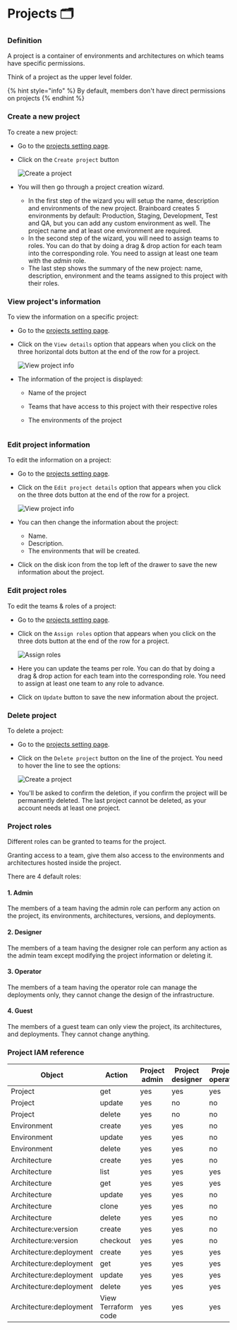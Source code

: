 # Projects 🗂️

### Definition

A project is a container of environments and architectures on which teams have specific permissions.

Think of a project as the upper level folder.

{% hint style="info" %}
&#x20;By default, members don't have direct permissions on projects
{% endhint %}

### Create a new project

To create a new project:

* Go to the [projects setting page](https://app.brainboard.co/settings/projects).
*   Click on the `Create project` button

    ![Create a project](../.gitbook/assets/create-new-project.png)
* You will then go through a project creation wizard.
  * In the first step of the wizard you will setup the name, description and environments of the new project. Brainboard creates 5 environments by default: Production, Staging, Development, Test and QA, but you can add any custom environment as well. The project name and at least one environment are required.
  * In the second step of the wizard, you will need to assign teams to roles. You can do that by doing a drag & drop action for each team into the corresponding role. You need to assign at least one team with the _admin_ role.
  * The last step shows the summary of the new project: name, description, environment and the teams assigned to this project with their roles.

### View project's information

To view the information on a specific project:

* Go to the [projects setting page](https://app.brainboard.co/settings/projects).
*   Click on the `View details` option that appears when you click on the three horizontal dots button at the end of the row for a project.

    ![View project info](../.gitbook/assets/view-project-info.png)
* The information of the project is displayed:
  * Name of the project
  * Teams that have access to this project with their respective roles
  *   The environments of the project&#x20;

      <figure><img src="../.gitbook/assets/project-info.png" alt=""><figcaption></figcaption></figure>

### Edit project information

To edit the information on a project:

* Go to the [projects setting page](https://app.brainboard.co/settings/projects).
*   Click on the `Edit project details` option that appears when you click on the three dots button at the end of the row for a project.

    ![View project info](../.gitbook/assets/edit-project-info.png)
* You can then change the information about the project:
  * Name.
  * Description.
  * The environments that will be created.
* Click on the disk icon from the top left of the drawer to save the new information about the project.

### Edit project roles

To edit the teams & roles of a project:

* Go to the [projects setting page](https://app.brainboard.co/settings/projects).
*   Click on the `Assign roles` option that appears when you click on the three dots button at the end of the row for a project.

    ![Assign roles](../.gitbook/assets/assign-roles.png)
* Here you can update the teams per role. You can do that by doing a drag & drop action for each team into the corresponding role. You need to assign at least one team to any role to advance.
* Click on `Update` button to save the new information about the project.

### Delete project

To delete a project:

* Go to the [projects setting page](https://app.brainboard.co/settings/projects).
*   Click on the `Delete project` button on the line of the project. You need to hover the line to see the options:

    ![Create a project](../.gitbook/assets/delete-project.png)
* You'll be asked to confirm the deletion, if you confirm the project will be permanently deleted. The last project cannot be deleted, as your account needs at least one project.

### Project roles

Different roles can be granted to teams for the project.

Granting access to a team, give them also access to the environments and architectures hosted inside the project.

There are 4 default roles:

#### 1. Admin

The members of a team having the admin role can perform any action on the project, its environments, architectures, versions, and deployments.

#### 2. Designer

The members of a team having the designer role can perform any action as the admin team except modifying the project information or deleting it.

#### 3. Operator

The members of a team having the operator role can manage the deployments only, they cannot change the design of the infrastructure.

#### 4. Guest

The members of a guest team can only view the project, its architectures, and deployments. They cannot change anything.

### Project IAM reference

| Object                  | Action              | Project admin | Project designer | Project operator | Project guest |
| ----------------------- | ------------------- | ------------- | ---------------- | ---------------- | ------------- |
| Project                 | get                 | yes           | yes              | yes              | yes           |
| Project                 | update              | yes           | no               | no               | no            |
| Project                 | delete              | yes           | no               | no               | no            |
| Environment             | create              | yes           | yes              | no               | no            |
| Environment             | update              | yes           | yes              | no               | no            |
| Environment             | delete              | yes           | yes              | no               | no            |
| Architecture            | create              | yes           | yes              | no               | no            |
| Architecture            | list                | yes           | yes              | yes              | yes           |
| Architecture            | get                 | yes           | yes              | yes              | yes           |
| Architecture            | update              | yes           | yes              | no               | no            |
| Architecture            | clone               | yes           | yes              | no               | no            |
| Architecture            | delete              | yes           | yes              | no               | no            |
| Architecture:version    | create              | yes           | yes              | no               | no            |
| Architecture:version    | checkout            | yes           | yes              | no               | no            |
| Architecture:deployment | create              | yes           | yes              | yes              | no            |
| Architecture:deployment | get                 | yes           | yes              | yes              | yes           |
| Architecture:deployment | update              | yes           | yes              | yes              | no            |
| Architecture:deployment | delete              | yes           | yes              | yes              | no            |
| Architecture:deployment | View Terraform code | yes           | yes              | yes              | no            |
